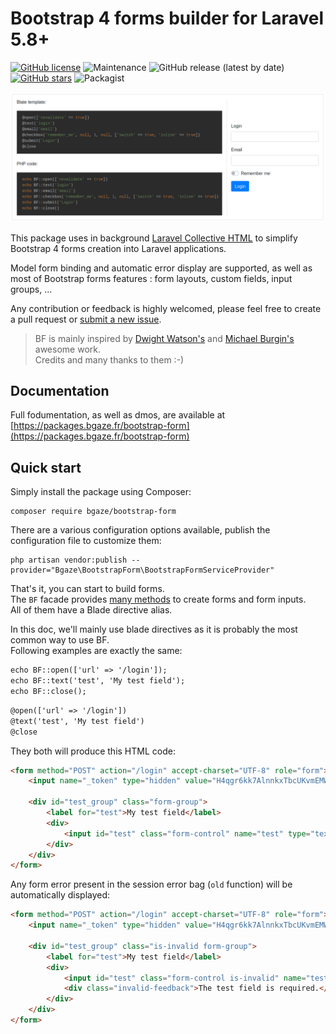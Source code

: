 # Bootstrap 4 forms builder for Laravel 5.8+ <!-- omit in toc --> 

[![GitHub license](https://img.shields.io/github/license/bgaze/bootstrap-form)](https://github.com/bgaze/bootstrap-form/blob/master/LICENSE)
![Maintenance](https://img.shields.io/maintenance/yes/2020)
![GitHub release (latest by date)](https://img.shields.io/github/v/release/bgaze/bootstrap-form)
[![GitHub stars](https://img.shields.io/github/stars/bgaze/bootstrap-form)](https://github.com/bgaze/bootstrap-form/stargazers)
![Packagist](https://img.shields.io/packagist/dt/bgaze/bootstrap-form)

<p align="center">
    <img src="./intro.png">
</p>

This package uses in background [Laravel Collective HTML](https://laravelcollective.com/docs/5.8/html) to simplify Bootstrap 4 forms creation into Laravel applications.

Model form binding and automatic error display are supported, as well as most of Bootstrap forms features : form layouts, custom fields, input groups, ... 

Any contribution or feedback is highly welcomed, please feel free to create a pull request or [submit a new issue](https://github.com/bgaze/bootstrap-form/issues/new).

> BF is mainly inspired by [Dwight Watson's](https://github.com/dwightwatson/bootstrap-form) and [Michael Burgin's](https://github.com/realripley00/bootstrap-form) awesome work.  
> Credits and many thanks to them :-)

## Documentation 

Full fodumentation, as well as dmos, are available at [https://packages.bgaze.fr/bootstrap-form](https://packages.bgaze.fr/bootstrap-form)

## Quick start

Simply install the package using Composer:

```shell
composer require bgaze/bootstrap-form
```

There are a various configuration options available, publish the configuration file to customize them:

```shell
php artisan vendor:publish --provider="Bgaze\BootstrapForm\BootstrapFormServiceProvider"
```

That's it, you can start to build forms.  
The `BF` facade provides [many methods](#available-methods-and-directives) to create forms and form inputs.  
All of them have a Blade directive alias.

In this doc, we'll mainly use blade directives as it is probably the most common way to use BF.  
Following examples are exactly the same:

```html
echo BF::open(['url' => '/login']);
echo BF::text('test', 'My test field');
echo BF::close();
```

```html
@open(['url' => '/login'])
@text('test', 'My test field')
@close
```

They both will produce this HTML code:

```html
<form method="POST" action="/login" accept-charset="UTF-8" role="form">
    <input name="_token" type="hidden" value="H4qgr6kk7AlnnkxTbcUKvmEMWiFh8MaNyizdJB91">   

    <div id="test_group" class="form-group">
        <label for="test">My test field</label>
        <div>
            <input id="test" class="form-control" name="test" type="text">
        </div>
    </div>
</form>
```

Any form error present in the session error bag (`old` function) will be automatically displayed:

```html
<form method="POST" action="/login" accept-charset="UTF-8" role="form">
    <input name="_token" type="hidden" value="H4qgr6kk7AlnnkxTbcUKvmEMWiFh8MaNyizdJB91">   

    <div id="test_group" class="is-invalid form-group">
        <label for="test">My test field</label>
        <div>
            <input id="test" class="form-control is-invalid" name="test" type="text">
            <div class="invalid-feedback">The test field is required.</div>
        </div>
    </div>
</form>
```

